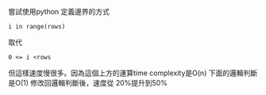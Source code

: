 嘗試使用python 定義邊界的方式 

```
i in range(rows)
```
取代
```
0 <= i <rows
```

但這樣速度慢很多。因為這個上方的運算time complexity是O(n)
下面的邏輯判斷是O(1)
修改回邏輯判斷後，速度從 20%提升到50%
